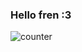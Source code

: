 ### Hello fren :3
![counter](https://count.getloli.com/get/@nyohoki?theme=rule34)
<!--
**nyohoki/nyohoki** is a ✨ _special_ ✨ repository because its `README.md` (this file) appears on your GitHub profile.

	![counter](https://count.getloli.com/get/@nyohoki?theme=rule34)

Here are some ideas to get you started:

- 🔭 I’m currently working on ...
- 🌱 I’m currently learning ...
- 👯 I’m looking to collaborate on ...
- 🤔 I’m looking for help with ...
- 💬 Ask me about ...
- 📫 How to reach me: ...
- 😄 Pronouns: ...
- ⚡ Fun fact: ...
-->
